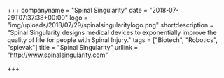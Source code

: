 +++
companyname = "Spinal Singularity"
date = "2018-07-29T07:37:38+00:00"
logo = "img/uploads/2018/07/29/spinalsingularitylogo.png"
shortdescription = "Spinal Singularity designs medical devices to exponentially improve the quality of life for people with Spinal Injury."
tags = ["Biotech", "Robotics", "spievak"]
title = "Spinal Singularity"
urllink = "http://www.spinalsingularity.com"

+++
